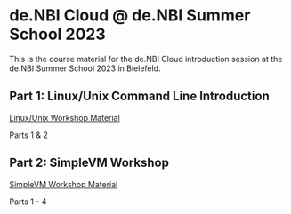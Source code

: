 # de.NBI Cloud @ de.NBI Summer School 2023

This is the course material for the de.NBI Cloud introduction session at the de.NBI Summer School 2023 in Bielefeld.

## Part 1: Linux/Unix Command Line Introduction

[Linux/Unix Workshop Material](https://github.com/deNBI/unix-course/tree/denbi-summerschool-2023)

Parts 1 & 2

## Part 2: SimpleVM Workshop

[SimpleVM Workshop Material](https://github.com/deNBI/simpleVMWorkshop/tree/denbi-summerschool-2023)

Parts 1 - 4
